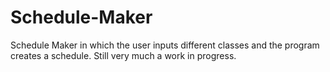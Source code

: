 Schedule-Maker
==============
Schedule Maker in which the user inputs different classes and the program creates a schedule. Still very much a work in progress.
